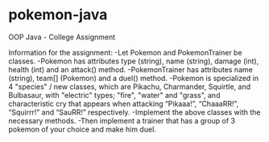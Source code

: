 # pokemon-java
OOP Java - College Assignment

Information for the assignment:
-Let Pokemon and PokemonTrainer be classes.
-Pokemon has attributes type (string), name (string), damage
(int), health (int) and an attack() method.
-PokemonTrainer has attributes name (string), team[]
(Pokemon) and a duel() method.
-Pokemon is specialized in 4 "species" / new classes, which are
Pikachu, Charmander, Squirtle, and Bulbasaur, with "electric" types;
"fire", "water" and "grass", and characteristic cry that
appears when attacking “Pikaaa!”, “ChaaaRR!”, “Squirrr!” and
“SauRR!” respectively.
-Implement the above classes with the necessary methods.
-Then implement a trainer that has a group of 3
pokemon of your choice and make him duel.
